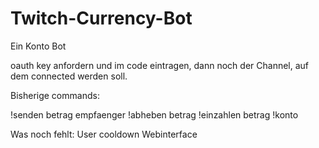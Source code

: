 # Twitch-Currency-Bot
Ein Konto Bot


oauth key anfordern und im code eintragen, dann noch der Channel, auf dem connected werden soll. 


Bisherige commands:

!senden betrag empfaenger
!abheben betrag
!einzahlen betrag
!konto


Was noch fehlt:
  User cooldown
  Webinterface
